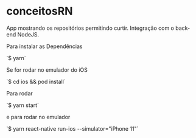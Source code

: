 # conceitosRN

<p>App mostrando os repositórios permitindo curtir. Integração com o back-end NodeJS.</p>

<p>Para instalar as Dependências</p>
`$ yarn`

<p>Se for rodar no emulador do iOS</p>
`$ cd ios && pod install`

<p>Para rodar </p>
`$ yarn start`

<p>e para rodar no emulador</p>
`$ yarn react-native run-ios --simulator="iPhone 11"`

